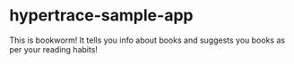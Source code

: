 # hypertrace-sample-app
This is bookworm! It tells you info about books and suggests you books as per your reading habits!

